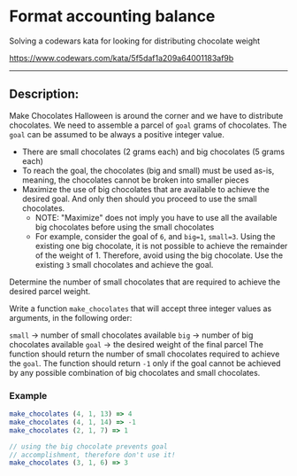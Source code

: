 # Format accounting balance
Solving a codewars kata for looking for distributing chocolate weight

https://www.codewars.com/kata/5f5daf1a209a64001183af9b

-------

## Description:
Make Chocolates
Halloween is around the corner and we have to distribute chocolates. We need to assemble a parcel of `goal` grams of chocolates. The `goal` can be assumed to be always a positive integer value.

- There are small chocolates (2 grams each) and big chocolates (5 grams each)
- To reach the goal, the chocolates (big and small) must be used as-is, meaning, the chocolates cannot be broken into smaller pieces
- Maximize the use of big chocolates that are available to achieve the desired goal. And only then should you proceed to use the small chocolates.
  - NOTE: "Maximize" does not imply you have to use all the available big chocolates before using the small chocolates 
  - For example, consider the goal of `6`, and `big=1`, `small=3`. Using the existing one big chocolate, it is not possible to achieve the remainder of the weight of 1. Therefore, avoid using the big chocolate. Use the existing `3` small chocolates and achieve the goal.

Determine the number of small chocolates that are required to achieve the desired parcel weight.

Write a function `make_chocolates` that will accept three integer values as arguments, in the following order:

`small` -> number of small chocolates available
`big` -> number of big chocolates available
`goal` -> the desired weight of the final parcel
The function should return the number of small chocolates required to achieve the `goal`. The function should return `-1` only if the goal cannot be achieved by any possible combination of big chocolates and small chocolates.

### Example
```javascript
make_chocolates (4, 1, 13) => 4  
make_chocolates (4, 1, 14) => -1  
make_chocolates (2, 1, 7) => 1  

// using the big chocolate prevents goal 
// accomplishment, therefore don't use it!
make_chocolates (3, 1, 6) => 3 
```
